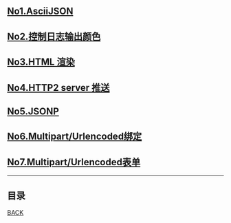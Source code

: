 ## [No1.AsciiJSON](gin/001AsciiJSON.md)
## [No2.控制日志输出颜色](gin/002ControllingLogOutputColoring.md)
## [No3.HTML 渲染](gin/003HTMLReader.md)
## [No4.HTTP2 server 推送](gin/004HTTP2ServerPusher.md)
## [No5.JSONP](gin/005JSONP.md)
## [No6.Multipart/Urlencoded绑定](gin/006MultipartUrlencodedBinding.md)
## [No7.Multipart/Urlencoded表单](gin/007MultipartUrlencodedForm.md)
------------------------------------------------------
## 目录
[BACK](../../README.md)